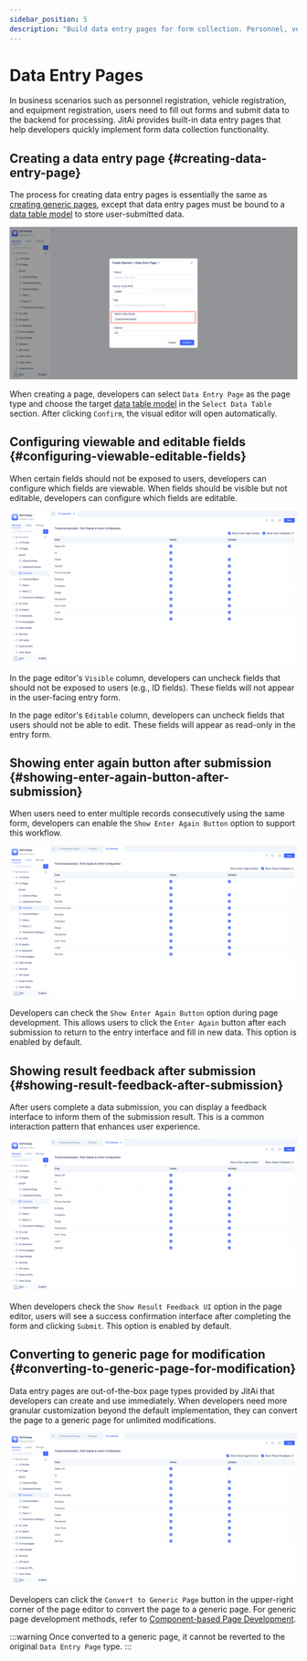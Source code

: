 ```yaml
---
sidebar_position: 5
description: "Build data entry pages for form collection. Personnel, vehicle, equipment registration with viewable and editable field configuration."
---
```


# Data Entry Pages
In business scenarios such as personnel registration, vehicle registration, and equipment registration, users need to fill out forms and submit data to the backend for processing. JitAi provides built-in data entry pages that help developers quickly implement form data collection functionality.

## Creating a data entry page {#creating-data-entry-page}
The process for creating data entry pages is essentially the same as [creating generic pages](/docs/devguide/shell-and-page/generic-page), except that data entry pages must be bound to a [data table model](/docs/devguide/data-modeling/data-table-model) to store user-submitted data.

![Creating Data Entry Page](./imgs/create-data-entry-page.png "Creating Data Entry Page")

When creating a page, developers can select `Data Entry Page` as the page type and choose the target [data table model](/docs/devguide/data-modeling/data-table-model) in the `Select Data Table` section. After clicking `Confirm`, the visual editor will open automatically.

## Configuring viewable and editable fields {#configuring-viewable-editable-fields}
When certain fields should not be exposed to users, developers can configure which fields are viewable. When fields should be visible but not editable, developers can configure which fields are editable.

![Configuring Viewable and Editable Fields](./imgs/data-entry-configure-viewable-editable-fields.gif "Configuring Viewable and Editable Fields")

In the page editor's `Visible` column, developers can uncheck fields that should not be exposed to users (e.g., ID fields). These fields will not appear in the user-facing entry form.

In the page editor's `Editable` column, developers can uncheck fields that users should not be able to edit. These fields will appear as read-only in the entry form.

## Showing enter again button after submission {#showing-enter-again-button-after-submission}
When users need to enter multiple records consecutively using the same form, developers can enable the `Show Enter Again Button` option to support this workflow.

![Data Entry Page Enter Again](./imgs/data-entry-page-enter-again.gif "Data Entry Page Enter Again")

Developers can check the `Show Enter Again Button` option during page development. This allows users to click the `Enter Again` button after each submission to return to the entry interface and fill in new data. This option is enabled by default.

## Showing result feedback after submission {#showing-result-feedback-after-submission}
After users complete a data submission, you can display a feedback interface to inform them of the submission result. This is a common interaction pattern that enhances user experience.

![Data Entry Page Result Feedback](./imgs/data-entry-page-result-feedback.gif "Data Entry Page Result Feedback")

When developers check the `Show Result Feedback UI` option in the page editor, users will see a success confirmation interface after completing the form and clicking `Submit`. This option is enabled by default.

## Converting to generic page for modification {#converting-to-generic-page-for-modification}
Data entry pages are out-of-the-box page types provided by JitAi that developers can create and use immediately. When developers need more granular customization beyond the default implementation, they can convert the page to a generic page for unlimited modifications.

![Convert to Generic Page](./imgs/convert-to-generic-page.gif "Convert to Generic Page")

Developers can click the `Convert to Generic Page` button in the upper-right corner of the page editor to convert the page to a generic page. For generic page development methods, refer to [Component-based Page Development](/docs/devguide/shell-and-page/generic-page).

:::warning
Once converted to a generic page, it cannot be reverted to the original `Data Entry Page` type.
:::
